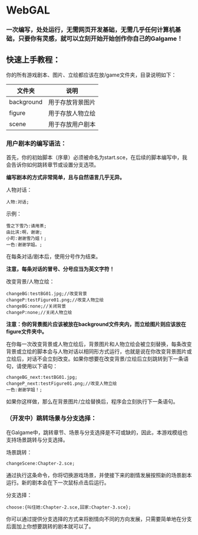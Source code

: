 # WebGAL

### 一次编写，处处运行，无需网页开发基础，无需几乎任何计算机基础，只要你有灵感，就可以立刻开始开始创作你自己的Galgame！

## 快速上手教程：

你的所有游戏剧本、图片、立绘都应该在放/game文件夹，目录说明如下：

| 文件夹     | 说明             |
| ---------- | ---------------- |
| background | 用于存放背景图片 |
| figure     | 用于存放人物立绘 |
| scene      | 用于存放用户剧本 |

### 用户剧本的编写语法：

首先，你的初始脚本（序章）必须被命名为start.sce，在后续的脚本编写中，我会告诉你如何跳转章节或设置分支选项。

**编写剧本的方式非常简单，且与自然语言几乎无异。**

人物对话：

```
人物:对话;
```

示例：

```
雪之下雪乃:请用茶;
由比滨:啊，谢谢;
小町:谢谢雪乃姐！;
一色:谢谢学姐。;
```

在每条对话/剧本后，使用分号作为结束。

**注意，每条对话的冒号、分号应当为英文字符！**

改变背景/人物立绘：

```
changeBG:testBG01.jpg;//改变背景
changeP:testFigure01.png;//改变人物立绘
changeBG:none;//关闭背景
changeP:none;//关闭人物立绘
```

**注意：你的背景图片应该被放在background文件夹内，而立绘图片则应该放在figure文件夹中。**

在你每一次改变背景或人物立绘后，背景图片和人物立绘会被立刻替换，每条改变背景或立绘的脚本会与人物对话以相同形方式运行，也就是说在你改变背景图片或立绘后，对话不会立刻改变。如果你想要在改变背景/立绘后立刻跳转到下一条语句，请使用以下语句：

```
changeBG_next:testBG01.jpg;
changeP_next:testFigure01.png;//改变人物立绘
一色:谢谢学姐！;
```

如果你这样做，那么在背景图片/立绘替换后，程序会立刻执行下一条语句。

### （开发中）跳转场景与分支选择：

在Galgame中，跳转章节、场景与分支选择是不可或缺的，因此，本游戏模组也支持场景跳转与分支选择。

场景跳转：

```
changeScene:Chapter-2.sce;
```

通过执行这条命令，你将切换游戏场景，并使接下来的剧情发展按照新的场景剧本运行。新的剧本会在下一次鼠标点击后运行。

分支选择：

```
choose:{叫住她:Chapter-2.sce,回家:Chapter-3.sce};
```

你可以通过提供分支选择的方式来将剧情向不同的方向发展，只需要简单地在分支后面加上你想要跳转的剧本就可以了。
